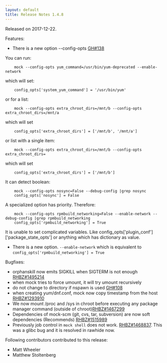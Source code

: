 ```yaml
---
layout: default
title: Release Notes 1.4.8
---
```


Released on 2017-12-22.

Features:
* There is a new option --config-opts [GH#138](https://github.com/rpm-software-management/mock/issues/138)

You can run:

```
    mock --config-opts yum_command=/usr/bin/yum-deprecated --enable-network
```

which will set:

```
    config_opts['system_yum_command'] = '/usr/bin/yum'
```

or for a list:

```
    mock --config-opts extra_chroot_dirs=/mnt/b --config-opts extra_chroot_dirs=/mnt/a
```

which will set

```
    config_opts['extra_chroot_dirs'] = ['/mnt/b', '/mnt/a']
```

or list with a single item:

```
    mock --config-opts extra_chroot_dirs=/mnt/b --config-opts extra_chroot_dirs=
```

which will set

```
    config_opts['extra_chroot_dirs'] = ['/mnt/b']
```

It can detect boolean:

```
    mock --config-opts nosync=False --debug-config |grep nosync
    config_opts['nosync'] = False
```

A specialized option has priority. Therefore:

```
    mock --config-opts rpmbuild_networking=False --enable-network --debug-config |grep rpmbuild_networking
    config_opts['rpmbuild_networking'] = True
```

It is unable to set complicated variables. Like config_opts['plugin_conf']['package_state_opts'] or anything which has dictionary as value.

* There is a new option. `--enable-network` which is equivalent to `config_opts['rpmbuild_networking'] = True`

Bugfixes:
* orphanskill now emits SIGKILL when SIGTERM is not enough [RHBZ#1495214](https://bugzilla.redhat.com/show_bug.cgi?id=1495214)
* when mock tries to force umount, it will try umount recursively
* do not change to directory if nspawn is used [GH#108](https://github.com/rpm-software-management/mock/issues/108)
* when creating yum/dnf.conf, mock now copy timestamp from the host [RHBZ#1293910](https://bugzilla.redhat.com/show_bug.cgi?id=1293910)
* We now mount /proc and /sys in chroot before executing any package manager command (outside of chroot)[RHBZ#1467299](https://bugzilla.redhat.com/show_bug.cgi?id=1467299)
* Dependencies of mock-scm (git, cvs, tar, subversion) are now soft dependencies (Recommends) [RHBZ#1515989](https://bugzilla.redhat.com/show_bug.cgi?id=1515989)
* Previously job control in `mock shell` does not work. [RHBZ#1468837](https://bugzilla.redhat.com/show_bug.cgi?id=1468837). This was a glibc bug and it is resolved in rawhide now.

Following contributors contributed to this release:

* Matt Wheeler
* Matthew Stoltenberg

